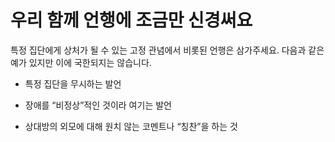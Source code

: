 # 우리 함께 언행에 조금만 신경써요

특정 집단에게 상처가 될 수 있는 고정 관념에서 비롯된 언행은 삼가주세요. 다음과 같은 예가 있지만 이에 국한되지는 않습니다.

- 특정 집단을 무시하는 발언

- 장애를 “비정상”적인 것이라 여기는 발언

- 상대방의 외모에 대해 원치 않는 코멘트나 “칭찬”을 하는 것
